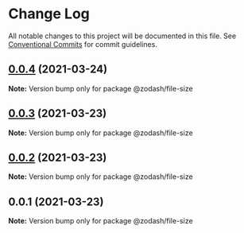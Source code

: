 # Change Log

All notable changes to this project will be documented in this file.
See [Conventional Commits](https://conventionalcommits.org) for commit guidelines.

## [0.0.4](https://github.com/zcorky/zodash/compare/@zodash/file-size@0.0.3...@zodash/file-size@0.0.4) (2021-03-24)

**Note:** Version bump only for package @zodash/file-size





## [0.0.3](https://github.com/zcorky/zodash/compare/@zodash/file-size@0.0.2...@zodash/file-size@0.0.3) (2021-03-23)

**Note:** Version bump only for package @zodash/file-size





## [0.0.2](https://github.com/zcorky/zodash/compare/@zodash/file-size@0.0.1...@zodash/file-size@0.0.2) (2021-03-23)

**Note:** Version bump only for package @zodash/file-size





## 0.0.1 (2021-03-23)

**Note:** Version bump only for package @zodash/file-size
